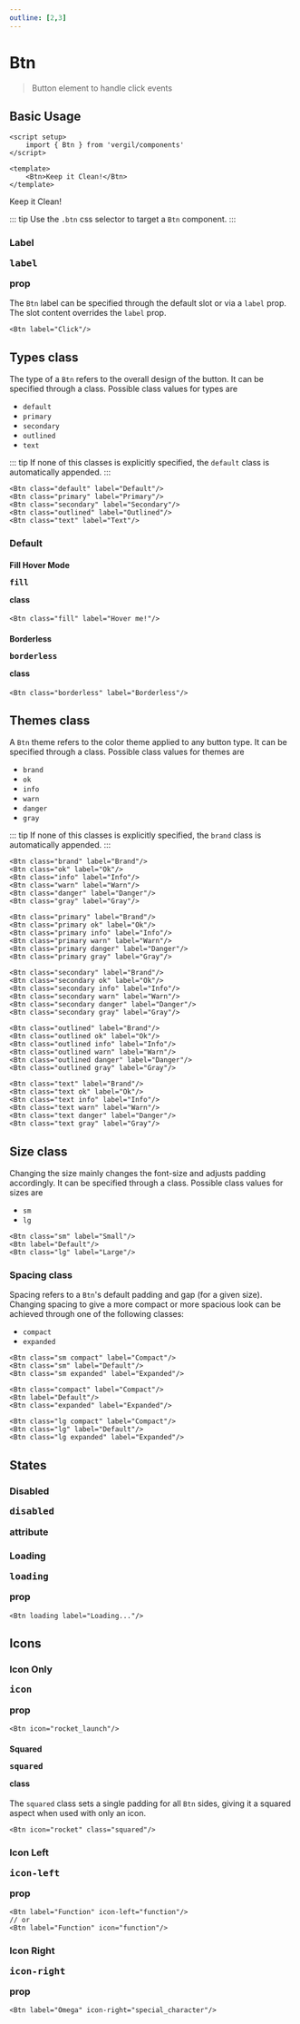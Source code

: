 ```yaml
---
outline: [2,3]
---
```


# Btn

> Button element to handle click events

<script setup>
    import { Btn } from 'vergil/components'
</script>

## Basic Usage

```vue
<script setup>
    import { Btn } from 'vergil/components'
</script>

<template>
    <Btn>Keep it Clean!</Btn>
</template>
```
<Demo>
    <Btn>Keep it Clean!</Btn>
</Demo>

::: tip
Use the `.btn` css selector to target a `Btn` component.
:::

### Label <Badge type="info"><pre>label</pre> prop</Badge>

The `Btn` label can be specified through the default slot or via a `label` prop. The slot content overrides the `label` prop.

```vue
<Btn label="Click"/>
```

## Types <Badge type="info">class</Badge>

The type of a `Btn` refers to the overall design of the button. It can be specified through a class. Possible class values for types are

- `default`
- `primary`
- `secondary`
- `outlined`
- `text`

::: tip
If none of this classes is explicitly specified, the `default` class is automatically appended.
:::

```vue
<Btn class="default" label="Default"/>
<Btn class="primary" label="Primary"/>
<Btn class="secondary" label="Secondary"/>
<Btn class="outlined" label="Outlined"/>
<Btn class="text" label="Text"/>
```
<Demo>
    <Btn class="default brand" label="Default"/>
    <Btn class="primary" label="Primary"/>
    <Btn class="secondary" label="Secondary"/>
    <Btn class="outlined" label="Outlined"/>
    <Btn class="text" label="text"/>
</Demo>

### Default

#### Fill Hover Mode <Badge type="info"><pre>fill</pre> class</Badge>

```vue
<Btn class="fill" label="Hover me!"/>
```
<Demo>
    <Btn class="fill" label="Hover me!"/>
</Demo>

#### Borderless <Badge type="info"><pre>borderless</pre> class</Badge>

```vue
<Btn class="borderless" label="Borderless"/>
```
<Demo>
    <Btn class="borderless" label="Borderless"/>
</Demo>

## Themes <Badge type="info">class</Badge>

A `Btn` theme refers to the color theme applied to any button type. It can be specified through a class. Possible class values for themes are

- `brand`
- `ok`
- `info`
- `warn`
- `danger`
- `gray`

::: tip
If none of this classes is explicitly specified, the `brand` class is automatically appended.
:::

```vue
<Btn class="brand" label="Brand"/>
<Btn class="ok" label="Ok"/>
<Btn class="info" label="Info"/>
<Btn class="warn" label="Warn"/>
<Btn class="danger" label="Danger"/>
<Btn class="gray" label="Gray"/>
```

<Demo>
    <Btn class="brand" label="Brand"/>
    <Btn class="ok" label="Ok"/>
    <Btn class="info" label="Info"/>
    <Btn class="warn" label="Warn"/>
    <Btn class="danger" label="Danger"/>
    <Btn class="gray" label="Gray"/>
</Demo>


```vue
<Btn class="primary" label="Brand"/>
<Btn class="primary ok" label="Ok"/>
<Btn class="primary info" label="Info"/>
<Btn class="primary warn" label="Warn"/>
<Btn class="primary danger" label="Danger"/>
<Btn class="primary gray" label="Gray"/>

<Btn class="secondary" label="Brand"/>
<Btn class="secondary ok" label="Ok"/>
<Btn class="secondary info" label="Info"/>
<Btn class="secondary warn" label="Warn"/>
<Btn class="secondary danger" label="Danger"/>
<Btn class="secondary gray" label="Gray"/>

<Btn class="outlined" label="Brand"/>
<Btn class="outlined ok" label="Ok"/>
<Btn class="outlined info" label="Info"/>
<Btn class="outlined warn" label="Warn"/>
<Btn class="outlined danger" label="Danger"/>
<Btn class="outlined gray" label="Gray"/>

<Btn class="text" label="Brand"/>
<Btn class="text ok" label="Ok"/>
<Btn class="text info" label="Info"/>
<Btn class="text warn" label="Warn"/>
<Btn class="text danger" label="Danger"/>
<Btn class="text gray" label="Gray"/>
```

<Demo>
    <div class="col">
        <div class="row center">
            <Btn class="primary" label="Brand"/>
            <Btn class="primary ok" label="Ok"/>
            <Btn class="primary info" label="Info"/>
            <Btn class="primary warn" label="Warn"/>
            <Btn class="primary danger" label="Danger"/>
            <Btn class="primary gray" label="Gray"/>
        </div>
        <div class="row center">
            <Btn class="secondary" label="Brand"/>
            <Btn class="secondary ok" label="Ok"/>
            <Btn class="secondary info" label="Info"/>
            <Btn class="secondary warn" label="Warn"/>
            <Btn class="secondary danger" label="Danger"/>
            <Btn class="secondary gray" label="Gray"/>
        </div>
        <div class="row center">
            <Btn class="outlined" label="Brand"/>
            <Btn class="outlined ok" label="Ok"/>
            <Btn class="outlined info" label="Info"/>
            <Btn class="outlined warn" label="Warn"/>
            <Btn class="outlined danger" label="Danger"/>
            <Btn class="outlined gray" label="Gray"/>
        </div>
        <div class="row center">
            <Btn class="text" label="Brand"/>
            <Btn class="text ok" label="Ok"/>
            <Btn class="text info" label="Info"/>
            <Btn class="text warn" label="Warn"/>
            <Btn class="text danger" label="Danger"/>
            <Btn class="text gray" label="Gray"/>
        </div>
    </div>
</Demo>

## Size <Badge type="info">class</Badge>

Changing the size mainly changes the font-size and adjusts padding accordingly. It can be specified through a class. Possible class values for sizes are

- `sm`
- `lg`

```vue
<Btn class="sm" label="Small"/>
<Btn label="Default"/>
<Btn class="lg" label="Large"/>
```
<Demo>
    <Btn class="sm" label="Small"/>
    <Btn label="Default"/>
    <Btn class="lg" label="Large"/>
</Demo>

### Spacing <Badge type="info">class</Badge>

Spacing refers to a `Btn`'s default padding and gap (for a given size). Changing spacing to give a more compact or more spacious look can be achieved through one of the following classes:

- `compact`
- `expanded`

```vue
<Btn class="sm compact" label="Compact"/>
<Btn class="sm" label="Default"/>
<Btn class="sm expanded" label="Expanded"/>

<Btn class="compact" label="Compact"/>
<Btn label="Default"/>
<Btn class="expanded" label="Expanded"/>

<Btn class="lg compact" label="Compact"/>
<Btn class="lg" label="Default"/>
<Btn class="lg expanded" label="Expanded"/>
```

<Demo>
    <div class="col center">
        <div class="row center">
            <Btn class="sm compact" label="Compact"/>
            <Btn class="sm" label="Default"/>
            <Btn class="sm expanded" label="Expanded"/>
        </div>
        <div class="row center">
            <Btn class="compact" label="Compact"/>
            <Btn label="Default"/>
            <Btn class="expanded" label="Expanded"/>
        </div>
        <div class="row center">
            <Btn class="lg compact" label="Compact"/>
            <Btn class="lg" label="Default"/>
            <Btn class="lg expanded" label="Expanded"/>
        </div>
    </div>
</Demo>

## States

### Disabled <Badge type="info"><pre>disabled</pre> attribute</Badge>

<Demo>
    <Btn disabled label="Disabled"/>
    <Btn class="primary" disabled label="Disabled"/>
    <Btn class="secondary" disabled label="Disabled"/>
    <Btn class="outlined" disabled label="Disabled"/>
    <Btn class="text" disabled label="Disabled"/>
</Demo>

### Loading <Badge type="info"><pre>loading</pre> prop</Badge>

```vue
<Btn loading label="Loading..."/>
```

<Demo>
    <Btn label="Loading" loading/>
    <Btn label="Loading" class="primary" loading/>
    <Btn label="Loading" class="secondary" loading/>
    <Btn label="Loading" class="outlined" loading/>
    <Btn label="Loading" class="text" loading/>
</Demo>

<Demo>
    <div class="row center">
        <Btn label="Loading" class="ok" loading/>
        <Btn label="Loading" class="ok primary" loading/>
        <Btn label="Loading" class="ok secondary" loading/>
        <Btn label="Loading" class="ok outlined" loading/>
        <Btn label="Loading" class="ok text" loading/>
    </div>
    <div class="row center">
        <Btn label="Loading" class="info" loading/>
        <Btn label="Loading" class="info primary" loading/>
        <Btn label="Loading" class="info secondary" loading/>
        <Btn label="Loading" class="info outlined" loading/>
        <Btn label="Loading" class="info text" loading/>
    </div>
    <div class="row center">
        <Btn label="Loading" class="warn" loading/>
        <Btn label="Loading" class="warn primary" loading/>
        <Btn label="Loading" class="warn secondary" loading/>
        <Btn label="Loading" class="warn outlined" loading/>
        <Btn label="Loading" class="warn text" loading/>
    </div>
    <div class="row center">
        <Btn label="Loading" class="danger" loading/>
        <Btn label="Loading" class="danger primary" loading/>
        <Btn label="Loading" class="danger secondary" loading/>
        <Btn label="Loading" class="danger outlined" loading/>
        <Btn label="Loading" class="danger text" loading/>
    </div>
    <div class="row center">
        <Btn label="Loading" class="gray" loading/>
        <Btn label="Loading" class="gray primary" loading/>
        <Btn label="Loading" class="gray secondary" loading/>
        <Btn label="Loading" class="gray outlined" loading/>
        <Btn label="Loading" class="gray text" loading/>
    </div>
</Demo>

<Demo>
    <div class="col center">
        <div class="row center">
            <Btn label="Loading" loading class="sm compact"/>
            <Btn label="Loading" loading class="sm"/>
            <Btn label="Loading" loading class="sm expanded"/>
        </div>
        <div class="row center">
            <Btn label="Loading" loading class="compact"/>
            <Btn label="Loading" loading/>
            <Btn label="Loading" loading class="expanded"/>
        </div>
        <div class="row center">
            <Btn label="Loading" loading class="lg compact"/>
            <Btn label="Loading" loading class="lg"/>
            <Btn label="Loading" loading class="lg expanded"/>
        </div>
    </div>
</Demo>

## Icons

### Icon Only <Badge type="info"><pre>icon</pre> prop</Badge>

```vue
<Btn icon="rocket_launch"/>
```

<Demo>
    <Btn icon="rocket_launch"/>
    <Btn icon="rocket_launch" class="primary"/>
    <Btn icon="rocket_launch" class="secondary"/>
    <Btn icon="rocket_launch" class="outlined"/>
    <Btn icon="rocket_launch" class="text"/>
</Demo>

<Demo>
    <div class="row center">
        <Btn icon="rocket_launch" class="ok"/>
        <Btn icon="rocket_launch" class="ok primary"/>
        <Btn icon="rocket_launch" class="ok secondary"/>
        <Btn icon="rocket_launch" class="ok outlined"/>
        <Btn icon="rocket_launch" class="ok text"/>
    </div>
    <div class="row center">
        <Btn icon="rocket_launch" class="info"/>
        <Btn icon="rocket_launch" class="info primary"/>
        <Btn icon="rocket_launch" class="info secondary"/>
        <Btn icon="rocket_launch" class="info outlined"/>
        <Btn icon="rocket_launch" class="info text"/>
    </div>
    <div class="row center">
        <Btn icon="rocket_launch" class="warn"/>
        <Btn icon="rocket_launch" class="warn primary"/>
        <Btn icon="rocket_launch" class="warn secondary"/>
        <Btn icon="rocket_launch" class="warn outlined"/>
        <Btn icon="rocket_launch" class="warn text"/>
    </div>
    <div class="row center">
        <Btn icon="rocket_launch" class="danger"/>
        <Btn icon="rocket_launch" class="danger primary"/>
        <Btn icon="rocket_launch" class="danger secondary"/>
        <Btn icon="rocket_launch" class="danger outlined"/>
        <Btn icon="rocket_launch" class="danger text"/>
    </div>
    <div class="row center">
        <Btn icon="rocket_launch" class="gray"/>
        <Btn icon="rocket_launch" class="gray primary"/>
        <Btn icon="rocket_launch" class="gray secondary"/>
        <Btn icon="rocket_launch" class="gray outlined"/>
        <Btn icon="rocket_launch" class="gray text"/>
    </div>
</Demo>

#### Squared <Badge type="info"><pre>squared</pre> class</Badge>

The `squared` class sets a single padding for all `Btn` sides, giving it a squared aspect when used with only an icon.

```vue
<Btn icon="rocket" class="squared"/>
```

<Demo>
    <Btn icon="rocket" class="squared"/>
    <Btn icon="rocket" class="squared primary"/>
    <Btn icon="rocket" class="squared secondary"/>
    <Btn icon="rocket" class="squared outlined"/>
    <Btn icon="rocket" class="squared text"/>
</Demo>

<Demo>
    <div class="col center">
        <div class="row center">
            <Btn icon="rocket" class="outlined squared sm compact"/>
            <Btn icon="rocket" class="outlined squared sm"/>
            <Btn icon="rocket" class="outlined squared sm expanded"/>
        </div>
        <div class="row center">
            <Btn icon="rocket" class="text squared compact"/>
            <Btn icon="rocket" class="text squared"/>
            <Btn icon="rocket" class="text squared expanded"/>
        </div>
        <div class="row center">
            <Btn icon="rocket" class="secondary squared lg compact"/>
            <Btn icon="rocket" class="secondary squared lg"/>
            <Btn icon="rocket" class="secondary squared lg expanded"/>
        </div>
    </div>
</Demo>


### Icon Left <Badge type="info"><pre>icon-left</pre> prop</Badge>

```vue
<Btn label="Function" icon-left="function"/>
// or
<Btn label="Function" icon="function"/>
```

<Demo>
    <Btn label="Function" icon-left="function"/>
    <Btn label="Function" icon-left="function" class="primary"/>
    <Btn label="Function" icon-left="function" class="secondary"/>
    <Btn label="Function" icon-left="function" class="outlined"/>
    <Btn label="Function" icon-left="function" class="text"/>
</Demo>

<Demo>
    <div class="col center">
        <div class="row center">
            <Btn label="Function" icon-left="function" class="sm compact"/>
            <Btn label="Function" icon-left="function" class="sm"/>
            <Btn label="Function" icon-left="function" class="sm expanded"/>
        </div>
        <div class="row center">
            <Btn label="Function" icon-left="function" class="compact"/>
            <Btn label="Function" icon-left="function"/>
            <Btn label="Function" icon-left="function" class="expanded"/>
        </div>
        <div class="row center">
            <Btn label="Function" icon-left="function" class="lg compact"/>
            <Btn label="Function" icon-left="function" class="lg"/>
            <Btn label="Function" icon-left="function" class="lg expanded"/>
        </div>
    </div>
</Demo>

### Icon Right <Badge type="info"><pre>icon-right</pre> prop</Badge>

```vue
<Btn label="Omega" icon-right="special_character"/>
```

<Demo>
    <Btn label="Omega" icon-right="special_character"/>
    <Btn label="Omega" icon-right="special_character" class="primary"/>
    <Btn label="Omega" icon-right="special_character" class="secondary"/>
    <Btn label="Omega" icon-right="special_character" class="outlined"/>
    <Btn label="Omega" icon-right="special_character" class="text"/>
</Demo>

<Demo>
    <div class="col center">
        <div class="row center">
            <Btn label="Omega" icon-right="special_character" class="sm compact"/>
            <Btn label="Omega" icon-right="special_character" class="sm"/>
            <Btn label="Omega" icon-right="special_character" class="sm expanded"/>
        </div>
        <div class="row center">
            <Btn label="Omega" icon-right="special_character" class="compact"/>
            <Btn label="Omega" icon-right="special_character"/>
            <Btn label="Omega" icon-right="special_character" class="expanded"/>
        </div>
        <div class="row center">
            <Btn label="Omega" icon-right="special_character" class="lg compact"/>
            <Btn label="Omega" icon-right="special_character" class="lg"/>
            <Btn label="Omega" icon-right="special_character" class="lg expanded"/>
        </div>
    </div>
</Demo>